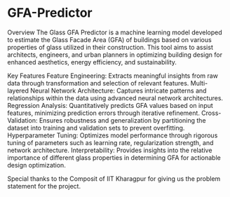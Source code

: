 # GFA-Predictor
Overview
The Glass GFA Predictor is a machine learning model developed to estimate the Glass Facade Area (GFA) of buildings based on various properties of glass utilized in their construction. This tool aims to assist architects, engineers, and urban planners in optimizing building design for enhanced aesthetics, energy efficiency, and sustainability.

Key Features
Feature Engineering: Extracts meaningful insights from raw data through transformation and selection of relevant features.
Multi-layered Neural Network Architecture: Captures intricate patterns and relationships within the data using advanced neural network architectures.
Regression Analysis: Quantitatively predicts GFA values based on input features, minimizing prediction errors through iterative refinement.
Cross-Validation: Ensures robustness and generalization by partitioning the dataset into training and validation sets to prevent overfitting.
Hyperparameter Tuning: Optimizes model performance through rigorous tuning of parameters such as learning rate, regularization strength, and network architecture.
Interpretability: Provides insights into the relative importance of different glass properties in determining GFA for actionable design optimization.


Special thanks to the Composit of IIT Kharagpur for giving us the problem statement for the project.
